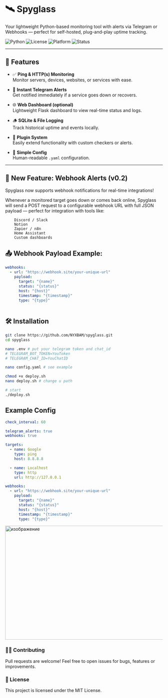 # 🛰 Spyglass

Your lightweight Python-based monitoring tool with alerts via Telegram or Webhooks — perfect for self-hosted, plug-and-play uptime tracking.

![Python](https://img.shields.io/badge/python-3.7%2B-green)
![License](https://img.shields.io/badge/license-MIT-blue)
![Platform](https://img.shields.io/badge/platform-linux%20%7C%20raspberry--pi-lightgrey)
![Status](https://img.shields.io/badge/status-beta-orange)


---

## 🚀 Features

- ✅ **Ping & HTTP(s) Monitoring**  
  Monitor servers, devices, websites, or services with ease.
  
- 🔔 **Instant Telegram Alerts**  
  Get notified immediately if a service goes down or recovers.

- 🌐 **Web Dashboard (optional)**  
  Lightweight Flask dashboard to view real-time status and logs.

- 🪵 **SQLite & File Logging**  
  Track historical uptime and events locally.

- 🧩 **Plugin System**  
  Easily extend functionality with custom checkers or alerts.

- 🧠 **Simple Config**  
  Human-readable `.yaml` configuration.

---
## 🔔 New Feature: Webhook Alerts (v0.2)

Spyglass now supports webhook notifications for real-time integrations!

Whenever a monitored target goes down or comes back online, Spyglass will send a POST request to a configurable webhook URL with full JSON payload — perfect for integration with tools like:
```
    Discord / Slack
    Notion
    Zapier / n8n
    Home Assistant
    Custom dashboards
```

## 📤 Webhook Payload Example:

``` yaml
webhooks:
  - url: "https://webhook.site/your-unique-url"
    payload:
      target: "{name}"
      status: "{status}"
      host: "{host}"
      timestamp: "{timestamp}"
      type: "{type}"
  
```

## 🛠 Installation

   ```bash
   git clone https://github.com/NYXBAM/spyglass.git
   cd spyglass

   nano .env # put your telegram token and chat_id
   # TELEGRAM_BOT_TOKEN=YouToken
   # TELEGRAM_CHAT_ID=YouChatID

   nano config.yaml # see example

   chmod +x deploy.sh 
   nano deploy.sh # change u path 

   # start 
   ./deploy.sh

   ```

## Example Config

```yaml
check_interval: 60

telegram_alerts: true 
webhooks: true

targets:
  - name: Google
    type: ping
    host: 8.8.8.8

  - name: Localhost
    type: http
    url: http://127.0.0.1

webhooks:
  - url: "https://webhook.site/your-unique-url"
    payload:
      target: "{name}"
      status: "{status}"
      host: "{host}"
      timestamp: "{timestamp}"
      type: "{type}"


```

<img width="1368" height="363" alt="изображение" src="https://github.com/user-attachments/assets/bb85036a-c275-422e-b275-4c79cec5a557" />


### 🧑‍💻 Contributing

Pull requests are welcome! Feel free to open issues for bugs, features or improvements.

### 📄 License

This project is licensed under the MIT License.
